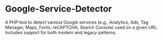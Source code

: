 # Google-Service-Detector
A PHP tool to detect various Google services (e.g., Analytics, Ads, Tag Manager, Maps, Fonts, reCAPTCHA, Search Console) used on a given URL. Includes support for both modern and legacy patterns.
